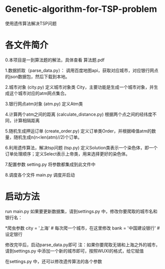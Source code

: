 # Genetic-algorithm-for-TSP-problem
使用遗传算法解决TSP问题

# 各文件简介

0.本项目是一到算法题的解法，具体查看 算法题.pdf

1.数据抓取（parse_data.py）：
  调用百度地图api，获取对应城市，对应银行网点的json数据包，然后下载到本地。

2.城市对象 (city.py)
  定义城市对象类 City，主要功能是生成一个城市对象，并生成这个城市对应的atm网点集合。

3.银行网点atm对象 (atm.py)
  定义Atm类

4.计算两个atm之间的距离 (calculate_distance.py)
  根据两个点之间的经纬度不同，计算相隔距离

5.随机生成押运订单 (create_order.py)
  定义订单类Order，并根据峰值atm的数量，随机生成n(n<len(atm)//2)个订单。

6.利用遗传算法，解决tsp问题 (tsp.py)
  定义Solution类表示一个染色体，即一个订单处理顺序；定义Select表示上帝类，用来选择更好的染色体。

7.配置参数 setting.py
  将参数都集成到此文件中

8.调度各个文件 main.py
  调度并启动

# 启动方法
  run main.py
  如果要更新数据集，请到settings.py 中，修改你要爬取的城市名和银行名：
 
 *爬虫参数
 city = '上海'  # 每次爬一个城市，在这里修改
 bank = '中国建设银行'  # 设定银行

  修改完毕后，启动parse_data.py即可
  注：如果你要爬取无锡和上海之外的城市，请到settings.py 中添加一个新的城市即可，按照WUXI的格式，给它赋值
  
在settings.py 中，还可以修改遗传算法的各个参数
